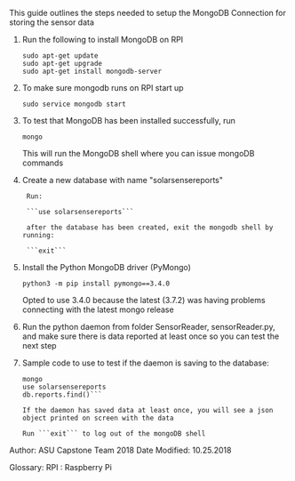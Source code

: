 This guide outlines the steps needed to setup the MongoDB Connection for storing the sensor data

1. Run the following to install MongoDB on RPI
	
	```
	sudo apt-get update
	sudo apt-get upgrade
	sudo apt-get install mongodb-server
	```

2. To make sure mongodb runs on RPI start up
	
	```sudo service mongodb start```


3. To test that MongoDB has been installed successfully, run 

	```mongo```

	This will run the MongoDB shell where you can issue mongoDB commands


5. Create a new database with name "solarsensereports"
		
		Run: 

		```use solarsensereports```

		after the database has been created, exit the mongodb shell by running: 

		```exit```

5. Install the Python MongoDB driver (PyMongo)

	```python3 -m pip install pymongo==3.4.0```

	Opted to use 3.4.0 because the latest (3.7.2) was having problems connecting with the latest mongo release

6. Run the python daemon from folder SensorReader, sensorReader.py, and make sure there is data reported 	at least once so you can test the next step

6. Sample code to use to test if the daemon is saving to the database:

	```
	mongo
	use solarsensereports
	db.reports.find()```

	If the daemon has saved data at least once, you will see a json object printed on screen with the data

	Run ```exit``` to log out of the mongoDB shell

Author: ASU Capstone Team 2018
Date Modified: 10.25.2018

Glossary:
	RPI : Raspberry Pi
